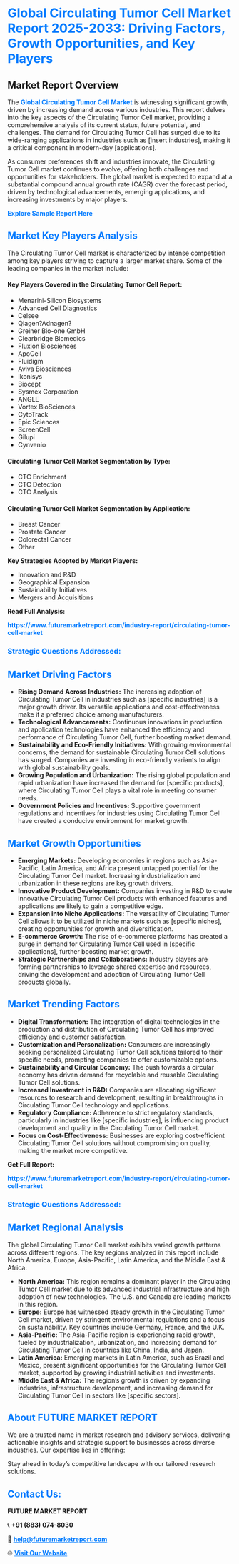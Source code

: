 <h1 style="color: #007BFF;">Global Circulating Tumor Cell Market Report 2025-2033: Driving Factors, Growth Opportunities, and Key Players</h1>

<section id="overview">
<h2>Market Report Overview</h2>
<p>The <a href="https://www.futuremarketreport.com/industry-report/circulating-tumor-cell-market" style="color: #007BFF; text-decoration: none;"><strong>Global Circulating Tumor Cell Market</strong></a> is witnessing significant growth, driven by increasing demand across various industries. This report delves into the key aspects of the Circulating Tumor Cell market, providing a comprehensive analysis of its current status, future potential, and challenges. The demand for Circulating Tumor Cell has surged due to its wide-ranging applications in industries such as [insert industries], making it a critical component in modern-day [applications].</p>
<p>As consumer preferences shift and industries innovate, the Circulating Tumor Cell market continues to evolve, offering both challenges and opportunities for stakeholders. The global market is expected to expand at a substantial compound annual growth rate (CAGR) over the forecast period, driven by technological advancements, emerging applications, and increasing investments by major players.</p>
</section>

<section id="overview">
<p><a href="https://www.futuremarketreport.com/request-sample/reportId=77055" style="color: #007BFF; text-decoration: none;"><strong>Explore Sample Report Here</strong></a></p>
</section>

<section id="key-players">
<h2 style="color: #007BFF;">Market Key Players Analysis</h2>
<p>The Circulating Tumor Cell market is characterized by intense competition among key players striving to capture a larger market share. Some of the leading companies in the market include:</p>
<h4>Key Players Covered in the Circulating Tumor Cell Report:</h4>
<ul><li>Menarini-Silicon Biosystems</li><li>Advanced Cell Diagnostics</li><li>Celsee</li><li>Qiagen?Adnagen?</li><li>Greiner Bio-one GmbH</li><li>Clearbridge Biomedics</li><li>Fluxion Biosciences</li><li>ApoCell</li><li>Fluidigm</li><li>Aviva Biosciences</li><li>Ikonisys</li><li>Biocept</li><li>Sysmex Corporation</li><li>ANGLE</li><li>Vortex BioSciences</li><li>CytoTrack</li><li>Epic Sciences</li><li>ScreenCell</li><li>Gilupi</li><li>Cynvenio</li></ul>
<h4>Circulating Tumor Cell Market Segmentation by Type:</h4>
<ul><li>CTC Enrichment</li><li>CTC Detection</li><li>CTC Analysis</li></ul>

<h4>Circulating Tumor Cell Market Segmentation by Application:</h4>
<ul><li>Breast Cancer</li><li>Prostate Cancer</li><li>Colorectal Cancer</li><li>Other</li></ul>
<p><strong>Key Strategies Adopted by Market Players:</strong></p>
<ul>
<li>Innovation and R&D</li>
<li>Geographical Expansion</li>
<li>Sustainability Initiatives</li>
<li>Mergers and Acquisitions</li>
</ul>
</section>

<section>
<p><strong>Read Full Analysis: </strong></p><a href="https://www.futuremarketreport.com/industry-report/circulating-tumor-cell-market" style="color: #007BFF; text-decoration: none;"><strong>https://www.futuremarketreport.com/industry-report/circulating-tumor-cell-market</strong></a>
<h3 style="color: #007BFF;">Strategic Questions Addressed:</h3>
</section>

<section id="driving-factors">
<h2 style="color: #007BFF;">Market Driving Factors</h2>
<ul>
<li><strong>Rising Demand Across Industries:</strong> The increasing adoption of Circulating Tumor Cell in industries such as [specific industries] is a major growth driver. Its versatile applications and cost-effectiveness make it a preferred choice among manufacturers.</li>
<li><strong>Technological Advancements:</strong> Continuous innovations in production and application technologies have enhanced the efficiency and performance of Circulating Tumor Cell, further boosting market demand.</li>
<li><strong>Sustainability and Eco-Friendly Initiatives:</strong> With growing environmental concerns, the demand for sustainable Circulating Tumor Cell solutions has surged. Companies are investing in eco-friendly variants to align with global sustainability goals.</li>
<li><strong>Growing Population and Urbanization:</strong> The rising global population and rapid urbanization have increased the demand for [specific products], where Circulating Tumor Cell plays a vital role in meeting consumer needs.</li>
<li><strong>Government Policies and Incentives:</strong> Supportive government regulations and incentives for industries using Circulating Tumor Cell have created a conducive environment for market growth.</li>
</ul>
</section>

<section id="growth-opportunities">
<h2 style="color: #007BFF;">Market Growth Opportunities</h2>
<ul>
<li><strong>Emerging Markets:</strong> Developing economies in regions such as Asia-Pacific, Latin America, and Africa present untapped potential for the Circulating Tumor Cell market. Increasing industrialization and urbanization in these regions are key growth drivers.</li>
<li><strong>Innovative Product Development:</strong> Companies investing in R&D to create innovative Circulating Tumor Cell products with enhanced features and applications are likely to gain a competitive edge.</li>
<li><strong>Expansion into Niche Applications:</strong> The versatility of Circulating Tumor Cell allows it to be utilized in niche markets such as [specific niches], creating opportunities for growth and diversification.</li>
<li><strong>E-commerce Growth:</strong> The rise of e-commerce platforms has created a surge in demand for Circulating Tumor Cell used in [specific applications], further boosting market growth.</li>
<li><strong>Strategic Partnerships and Collaborations:</strong> Industry players are forming partnerships to leverage shared expertise and resources, driving the development and adoption of Circulating Tumor Cell products globally.</li>
</ul>
</section>

<section id="trending-factors">
<h2 style="color: #007BFF;">Market Trending Factors</h2>
<ul>
<li><strong>Digital Transformation:</strong> The integration of digital technologies in the production and distribution of Circulating Tumor Cell has improved efficiency and customer satisfaction.</li>
<li><strong>Customization and Personalization:</strong> Consumers are increasingly seeking personalized Circulating Tumor Cell solutions tailored to their specific needs, prompting companies to offer customizable options.</li>
<li><strong>Sustainability and Circular Economy:</strong> The push towards a circular economy has driven demand for recyclable and reusable Circulating Tumor Cell solutions.</li>
<li><strong>Increased Investment in R&D:</strong> Companies are allocating significant resources to research and development, resulting in breakthroughs in Circulating Tumor Cell technology and applications.</li>
<li><strong>Regulatory Compliance:</strong> Adherence to strict regulatory standards, particularly in industries like [specific industries], is influencing product development and quality in the Circulating Tumor Cell market.</li>
<li><strong>Focus on Cost-Effectiveness:</strong> Businesses are exploring cost-efficient Circulating Tumor Cell solutions without compromising on quality, making the market more competitive.</li>
</ul>
</section>

<section>
<p><strong>Get Full Report: </strong></p><a href="https://www.futuremarketreport.com/industry-report/circulating-tumor-cell-market" style="color: #007BFF; text-decoration: none;"><strong>https://www.futuremarketreport.com/industry-report/circulating-tumor-cell-market</strong></a>
<h3 style="color: #007BFF;">Strategic Questions Addressed:</h3>
</section>


<section id="regional-analysis">
<h2 style="color: #007BFF;">Market Regional Analysis</h2>
<p>The global Circulating Tumor Cell market exhibits varied growth patterns across different regions. The key regions analyzed in this report include North America, Europe, Asia-Pacific, Latin America, and the Middle East & Africa:</p>
<ul>
<li><strong>North America:</strong> This region remains a dominant player in the Circulating Tumor Cell market due to its advanced industrial infrastructure and high adoption of new technologies. The U.S. and Canada are leading markets in this region.</li>
<li><strong>Europe:</strong> Europe has witnessed steady growth in the Circulating Tumor Cell market, driven by stringent environmental regulations and a focus on sustainability. Key countries include Germany, France, and the U.K.</li>
<li><strong>Asia-Pacific:</strong> The Asia-Pacific region is experiencing rapid growth, fueled by industrialization, urbanization, and increasing demand for Circulating Tumor Cell in countries like China, India, and Japan.</li>
<li><strong>Latin America:</strong> Emerging markets in Latin America, such as Brazil and Mexico, present significant opportunities for the Circulating Tumor Cell market, supported by growing industrial activities and investments.</li>
<li><strong>Middle East & Africa:</strong> The region’s growth is driven by expanding industries, infrastructure development, and increasing demand for Circulating Tumor Cell in sectors like [specific sectors].</li>
</ul>
</section>

<footer>
<h2 style="color: #007BFF;">About FUTURE MARKET REPORT</h2>
<p>We are a trusted name in market research and advisory services, delivering actionable insights and strategic support to businesses across diverse industries. Our expertise lies in offering:</p>

<p>Stay ahead in today’s competitive landscape with our tailored research solutions.</p>

<h2 style="color: #007BFF;">Contact Us:</h2>
<p><strong>FUTURE MARKET REPORT</strong></p>
<p>📞 <strong>+91 (883) 074-8030</strong></p>
<p>📧 <strong><a href="mailto:help@futuremarketreport.com" style="color: #007BFF;">help@futuremarketreport.com</a></strong></p>
<p>🌐 <strong><a href="https://www.futuremarketreport.com/" style="color: #007BFF;">Visit Our Website</a></strong></p>
</footer>